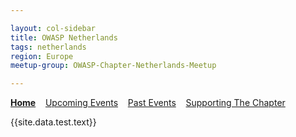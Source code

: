 ```yaml
---

layout: col-sidebar
title: OWASP Netherlands
tags: netherlands
region: Europe
meetup-group: OWASP-Chapter-Netherlands-Meetup

---
```


<strong>[Home](new.md)</strong>
&nbsp;&nbsp;&nbsp;[Upcoming Events](new.md)
&nbsp;&nbsp;&nbsp;[Past Events](new.md)
&nbsp;&nbsp;&nbsp;[Supporting The Chapter](new.md)

{{site.data.test.text}}
